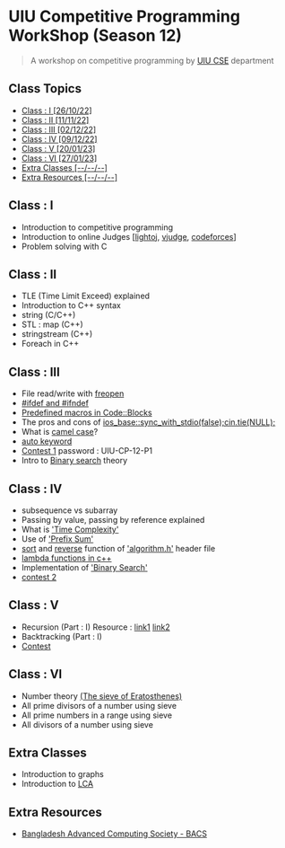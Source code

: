 # UIU Competitive Programming WorkShop (Season 12)
> A workshop on competitive programming by [UIU CSE](https://cse.uiu.ac.bd/) department

## Class Topics
* [Class : I       [26/10/22]](#class--i)
* [Class : II      [11/11/22]](#class--ii)
* [Class : III     [02/12/22]](#class--iii)
* [Class : IV      [09/12/22]](#class--iv)
* [Class : V       [20/01/23]](#class--v)
* [Class : VI      [27/01/23]](#class--vi)
* [Extra Classes   [--/--/--]](#extra-classes)
* [Extra Resources [--/--/--]](#extra-resources)

## Class : I
- Introduction to competitive programming
- Introduction to online Judges [[lightoj](https://lightoj.com/), [vjudge](https://vjudge.net/), [codeforces](https://codeforces.com/)]
- Problem solving with C

## Class : II
- TLE (Time Limit Exceed) explained
- Introduction to C++ syntax
- string (C/C++)
- STL : map (C++)
- stringstream (C++)
- Foreach in C++

## Class : III
- File read/write with [freopen](https://www.geeksforgeeks.org/io-redirection-c/)
- [#ifdef and #ifndef](https://www.geeksforgeeks.org/cpp-preprocessor-directives-set-2/)
- [Predefined macros in Code::Blocks](https://stackoverflow.com/questions/4067246/how-to-set-predefined-macros-in-codeblocks)
- The pros and cons of [ios_base::sync_with_stdio(false);cin.tie(NULL);](https://www.geeksforgeeks.org/fast-io-for-competitive-programming/#:~:text=ios_base%3A%3Async_with_stdio(false)%3B,first%20input%20or%20output%20operation.)
- What is [camel case](https://en.wikipedia.org/wiki/Camel_case)?
- [auto keyword](https://www.geeksforgeeks.org/type-inference-in-c-auto-and-decltype/)
- [Contest 1](https://vjudge.net/contest/532817#overview) password : UIU-CP-12-P1
- Intro to [Binary search](https://en.wikipedia.org/wiki/Binary_search_algorithm) theory

## Class : IV
- subsequence vs subarray
- Passing by value, passing by reference explained
- What is ['Time Complexity'](https://www.geeksforgeeks.org/understanding-time-complexity-simple-examples/)
- Use of ['Prefix Sum'](https://www.geeksforgeeks.org/prefix-sum-array-implementation-applications-competitive-programming/)
- [sort](https://www.geeksforgeeks.org/sort-c-stl/) and [reverse](https://www.geeksforgeeks.org/stdreverse-in-c/) function of ['algorithm.h'](https://cplusplus.com/reference/algorithm/) header file
- [lambda functions in c++](https://learn.microsoft.com/en-us/cpp/cpp/lambda-expressions-in-cpp?view=msvc-170)
- Implementation of ['Binary Search'](https://www.geeksforgeeks.org/binary-search/)
- [contest 2](https://vjudge.net/contest/535620#overview)

## Class : V
- Recursion    (Part : I) Resource : [link1](http://zobayer.blogspot.com/2009/12/cse-102-practice-recursions.html) [link2](http://zobayer.blogspot.com/2009/12/cse-102-attacking-recursion.html)
- Backtracking (Part : I)
- [Contest](https://vjudge.net/contest/539470)

## Class : VI
- Number theory [(The sieve of Eratosthenes)](https://progkriya.org/gyan/basic-number-theory)
- All prime divisors of a number using sieve
- All prime numbers in a range using sieve
- All divisors of a number using sieve

## Extra Classes
- Introduction to graphs
- Introduction to [LCA](https://cp-algorithms.com/graph/lca.html)

## Extra Resources
- [Bangladesh Advanced Computing Society - BACS](https://www.youtube.com/@b.a.c.s/playlists)
